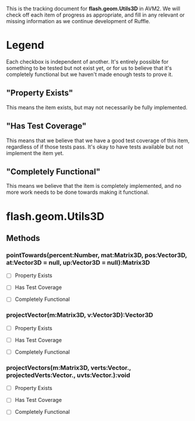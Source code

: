 This is the tracking document for **flash.geom.Utils3D** in AVM2. We will check off each item of progress as appropriate, and fill in any relevant or missing information as we continue development of Ruffle.
# Legend

Each checkbox is independent of another. It's entirely possible for something to be tested but not exist yet, or for us to believe that it's completely functional but we haven't made enough tests to prove it.
## "Property Exists"

This means the item exists, but may not necessarily be fully implemented.
## "Has Test Coverage"

This means that we believe that we have a good test coverage of this item, regardless of if those tests pass. It's okay to have tests available but not implement the item yet.
## "Completely Functional"

This means we believe that the item is completely implemented, and no more work needs to be done towards making it functional.
# flash.geom.Utils3D
## Methods
### pointTowards(percent:Number, mat:Matrix3D, pos:Vector3D, at:Vector3D = null, up:Vector3D = null):Matrix3D

* [ ] Property Exists

* [ ] Has Test Coverage

* [ ] Completely Functional


### projectVector(m:Matrix3D, v:Vector3D):Vector3D

* [ ] Property Exists

* [ ] Has Test Coverage

* [ ] Completely Functional


### projectVectors(m:Matrix3D, verts:Vector.<Number>, projectedVerts:Vector.<Number>, uvts:Vector.<Number>):void

* [ ] Property Exists

* [ ] Has Test Coverage

* [ ] Completely Functional